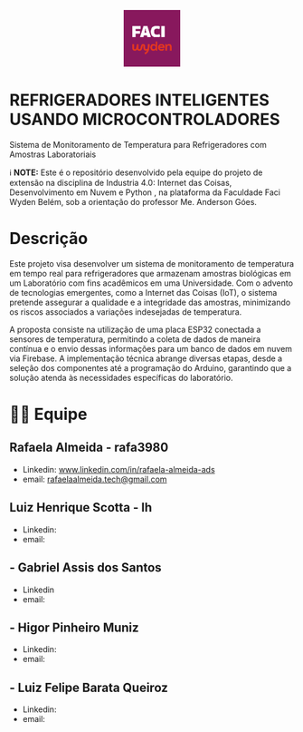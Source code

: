 <p align="center">
    <img width="100" src="faci.png">
</p>


# REFRIGERADORES INTELIGENTES USANDO MICROCONTROLADORES
Sistema de Monitoramento de Temperatura para Refrigeradores com Amostras Laboratoriais

ℹ️ **NOTE:** Este é o repositório desenvolvido pela equipe do projeto de extensão na disciplina de Industria 4.0: Internet das Coisas, Desenvolvimento em Nuvem e Python , na plataforma da Faculdade Faci Wyden Belém, sob a orientação do professor Me. Anderson Góes.


# Descrição 

Este projeto visa desenvolver um sistema de monitoramento de temperatura em tempo real para refrigeradores que armazenam amostras biológicas em um Laboratório com fins acadêmicos em uma Universidade. Com o advento de tecnologias emergentes, como a Internet das Coisas (IoT), o sistema pretende assegurar a qualidade e a integridade das amostras, minimizando os riscos associados a variações indesejadas de temperatura.

A proposta consiste na utilização de uma placa ESP32 conectada a sensores de temperatura, permitindo a coleta de dados de maneira contínua e o envio dessas informações para um banco de dados em nuvem via Firebase. A implementação técnica abrange diversas etapas, desde a seleção dos componentes até a programação do Arduino, garantindo que a solução atenda às necessidades específicas do laboratório.

# 🧑‍💻 Equipe

## Rafaela Almeida - rafa3980
* Linkedin: www.linkedin.com/in/rafaela-almeida-ads
* email: rafaelaalmeida.tech@gmail.com

## Luiz Henrique Scotta - lh

* Linkedin:
* email:

## - Gabriel Assis dos Santos

* Linkedin
* email:

## - Higor Pinheiro Muniz

* Linkedin:
* email:

## - Luiz Felipe Barata Queiroz

* Linkedin:
* email:

